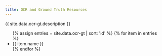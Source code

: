 ```yaml
---
title: OCR and Ground Truth Resources
---
```


{{ site.data.ocr-gt.description }}

<!--  Loop through the entries in site.data.ocr-gt and display them in a nice way here  -->
<ul> 
{% assign entries = site.data.ocr-gt | sort: 'id' %}
{% for item in entries %}
    <li>
        {{ item.name }}
    </li>
{% endfor %}
</ul> 
